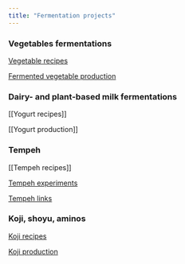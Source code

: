 ```yaml
---
title: "Fermentation projects"
---
```


### Vegetables fermentations

[Vegetable recipes](projects/fermentation/Vegetable%20recipes.md)

[Fermented vegetable production](projects/fermentation/Fermented%20vegetable%20production.md)

### Dairy- and plant-based milk fermentations
[[Yogurt recipes]]

[[Yogurt production]]

### Tempeh
[[Tempeh recipes]]

[Tempeh experiments](projects/fermentation/Tempeh%20experiments.md)

[Tempeh links](projects/fermentation/Tempeh%20links.md)

### Koji, shoyu, aminos

[Koji recipes](projects/fermentation/Koji%20recipes.md)

[Koji production](Koji%20production)

